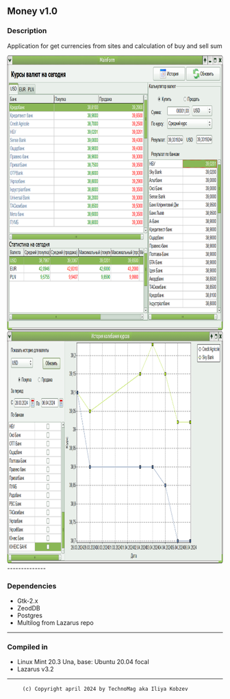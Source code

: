 ## Money v1.0

### Description
        
Application for get currencies from sites and calculation of buy and sell sum

<img src="screenshots/MainWindow.png" height="640"/>

<img src="screenshots/HistoryWindow.png" height="540"/>
--------------

### Dependencies

 - Gtk-2.x
 - ZeodDB
 - Postgres
 - Multilog from Lazarus repo

-------------
### Compiled in

 - Linux Mint 20.3 Una, base: Ubuntu 20.04 focal
 - Lazarus v3.2

------------ 
         (c) Copyright april 2024 by TechnoMag aka Iliya Kobzev
         
